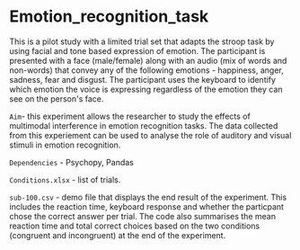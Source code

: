 # Emotion_recognition_task
This is a pilot study with a limited trial set that adapts the stroop task by using facial and tone based expression of emotion. The participant is presented with a face (male/female) along with an audio (mix of words and non-words) that convey any of the following emotions - happiness, anger, sadness, fear and disgust. The participant uses the keyboard to identify which emotion the voice is expressing regardless of the emotion they can see on the person's face. 

`Aim`- this experiment allows the researcher to study the effects of multimodal interference in emotion recognition tasks. The data collected from this experiement can be used to analyse the role of auditory and visual stimuli in emotion recognition. 

`Dependencies` - Psychopy, Pandas

`Conditions.xlsx` - list of trials.

`sub-100.csv` - demo file that displays the end result of the experiment. This includes the reaction time, keyboard response and whether the particpant chose the correct answer per trial. The code also summarises the mean reaction time and total correct choices based on the two conditions (congruent and incongruent) at the end of the experiment. 
